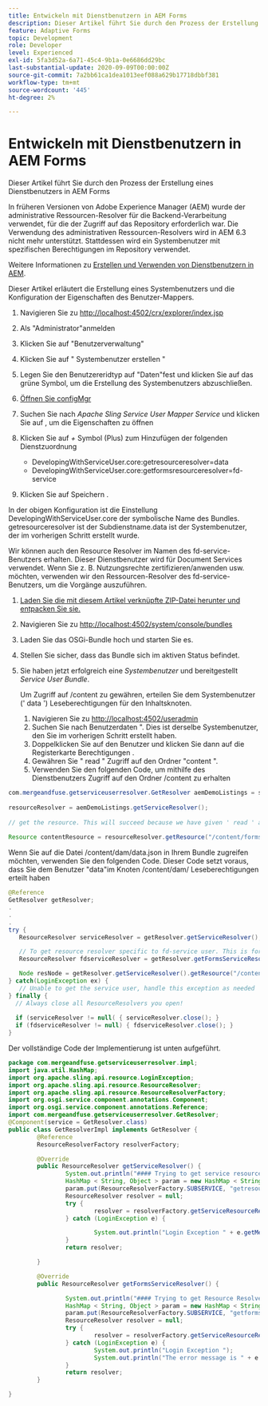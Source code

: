 ```yaml
---
title: Entwickeln mit Dienstbenutzern in AEM Forms
description: Dieser Artikel führt Sie durch den Prozess der Erstellung eines Dienstbenutzers in AEM Forms
feature: Adaptive Forms
topic: Development
role: Developer
level: Experienced
exl-id: 5fa3d52a-6a71-45c4-9b1a-0e6686dd29bc
last-substantial-update: 2020-09-09T00:00:00Z
source-git-commit: 7a2bb61ca1dea1013eef088a629b17718dbbf381
workflow-type: tm+mt
source-wordcount: '445'
ht-degree: 2%

---
```


# Entwickeln mit Dienstbenutzern in AEM Forms

Dieser Artikel führt Sie durch den Prozess der Erstellung eines Dienstbenutzers in AEM Forms

In früheren Versionen von Adobe Experience Manager (AEM) wurde der administrative Ressourcen-Resolver für die Backend-Verarbeitung verwendet, für die der Zugriff auf das Repository erforderlich war. Die Verwendung des administrativen Ressourcen-Resolvers wird in AEM 6.3 nicht mehr unterstützt. Stattdessen wird ein Systembenutzer mit spezifischen Berechtigungen im Repository verwendet.

Weitere Informationen zu [Erstellen und Verwenden von Dienstbenutzern in AEM](https://experienceleague.adobe.com/docs/experience-manager-learn/cloud-service/developing/advanced/service-users.html).

Dieser Artikel erläutert die Erstellung eines Systembenutzers und die Konfiguration der Eigenschaften des Benutzer-Mappers.

1. Navigieren Sie zu [http://localhost:4502/crx/explorer/index.jsp](http://localhost:4502/crx/explorer/index.jsp)
1. Als &quot;Administrator&quot;anmelden
1. Klicken Sie auf &quot;Benutzerverwaltung&quot;
1. Klicken Sie auf &quot; Systembenutzer erstellen &quot;
1. Legen Sie den Benutzereridtyp auf &quot;Daten&quot;fest und klicken Sie auf das grüne Symbol, um die Erstellung des Systembenutzers abzuschließen.
1. [Öffnen Sie configMgr](http://localhost:4502/system/console/configMgr)
1. Suchen Sie nach _Apache Sling Service User Mapper Service_ und klicken Sie auf , um die Eigenschaften zu öffnen
1. Klicken Sie auf *+* Symbol (Plus) zum Hinzufügen der folgenden Dienstzuordnung

   * DevelopingWithServiceUser.core:getresourceresolver=data
   * DevelopingWithServiceUser.core:getformsresourceresolver=fd-service

1. Klicken Sie auf Speichern .

In der obigen Konfiguration ist die Einstellung DevelopingWithServiceUser.core der symbolische Name des Bundles. getresourceresolver ist der Subdienstname.data ist der Systembenutzer, der im vorherigen Schritt erstellt wurde.

Wir können auch den Resource Resolver im Namen des fd-service-Benutzers erhalten. Dieser Dienstbenutzer wird für Document Services verwendet. Wenn Sie z. B. Nutzungsrechte zertifizieren/anwenden usw. möchten, verwenden wir den Ressourcen-Resolver des fd-service-Benutzers, um die Vorgänge auszuführen.

1. [Laden Sie die mit diesem Artikel verknüpfte ZIP-Datei herunter und entpacken Sie sie.](assets/developingwithserviceuser.zip)
1. Navigieren Sie zu [http://localhost:4502/system/console/bundles](http://localhost:4502/system/console/bundles)
1. Laden Sie das OSGi-Bundle hoch und starten Sie es.
1. Stellen Sie sicher, dass das Bundle sich im aktiven Status befindet.
1. Sie haben jetzt erfolgreich eine *Systembenutzer* und bereitgestellt *Service User Bundle*.

   Um Zugriff auf /content zu gewähren, erteilen Sie dem Systembenutzer (&#39; data &#39;) Leseberechtigungen für den Inhaltsknoten.

   1. Navigieren Sie zu [http://localhost:4502/useradmin](http://localhost:4502/useradmin)
   1. Suchen Sie nach Benutzerdaten &quot;. Dies ist derselbe Systembenutzer, den Sie im vorherigen Schritt erstellt haben.
   1. Doppelklicken Sie auf den Benutzer und klicken Sie dann auf die Registerkarte Berechtigungen .
   1. Gewähren Sie &quot; read &quot; Zugriff auf den Ordner &quot;content &quot;.
   1. Verwenden Sie den folgenden Code, um mithilfe des Dienstbenutzers Zugriff auf den Ordner /content zu erhalten



```java
com.mergeandfuse.getserviceuserresolver.GetResolver aemDemoListings = sling.getService(com.mergeandfuse.getserviceuserresolver.GetResolver.class);
   
resourceResolver = aemDemoListings.getServiceResolver();
   
// get the resource. This will succeed because we have given ' read ' access to the content node
   
Resource contentResource = resourceResolver.getResource("/content/forms/af/sandbox/abc.pdf");
```

Wenn Sie auf die Datei /content/dam/data.json in Ihrem Bundle zugreifen möchten, verwenden Sie den folgenden Code. Dieser Code setzt voraus, dass Sie dem Benutzer &quot;data&quot;im Knoten /content/dam/ Leseberechtigungen erteilt haben

```java
@Reference
GetResolver getResolver;
.
.
.
try {
   ResourceResolver serviceResolver = getResolver.getServiceResolver();

   // To get resource resolver specific to fd-service user. This is for Document Services
   ResourceResolver fdserviceResolver = getResolver.getFormsServiceResolver();

   Node resNode = getResolver.getServiceResolver().getResource("/content/dam/data.json").adaptTo(Node.class);
} catch(LoginException ex) {
   // Unable to get the service user, handle this exception as needed
} finally {
  // Always close all ResourceResolvers you open!
  
  if (serviceResolver != null( { serviceResolver.close(); }
  if (fdserviceResolver != null) { fdserviceResolver.close(); }
}
```

Der vollständige Code der Implementierung ist unten aufgeführt.

```java
package com.mergeandfuse.getserviceuserresolver.impl;
import java.util.HashMap;
import org.apache.sling.api.resource.LoginException;
import org.apache.sling.api.resource.ResourceResolver;
import org.apache.sling.api.resource.ResourceResolverFactory;
import org.osgi.service.component.annotations.Component;
import org.osgi.service.component.annotations.Reference;
import com.mergeandfuse.getserviceuserresolver.GetResolver;
@Component(service = GetResolver.class)
public class GetResolverImpl implements GetResolver {
        @Reference
        ResourceResolverFactory resolverFactory;

        @Override
        public ResourceResolver getServiceResolver() {
                System.out.println("#### Trying to get service resource resolver ....  in my bundle");
                HashMap < String, Object > param = new HashMap < String, Object > ();
                param.put(ResourceResolverFactory.SUBSERVICE, "getresourceresolver");
                ResourceResolver resolver = null;
                try {
                        resolver = resolverFactory.getServiceResourceResolver(param);
                } catch (LoginException e) {

                        System.out.println("Login Exception " + e.getMessage());
                }
                return resolver;

        }

        @Override
        public ResourceResolver getFormsServiceResolver() {

                System.out.println("#### Trying to get Resource Resolver for forms ....  in my bundle");
                HashMap < String, Object > param = new HashMap < String, Object > ();
                param.put(ResourceResolverFactory.SUBSERVICE, "getformsresourceresolver");
                ResourceResolver resolver = null;
                try {
                        resolver = resolverFactory.getServiceResourceResolver(param);
                } catch (LoginException e) {
                        System.out.println("Login Exception ");
                        System.out.println("The error message is " + e.getMessage());
                }
                return resolver;
        }

}
```
